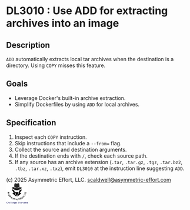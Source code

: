 # DL3010 : Use ADD for extracting archives into an image

## Description
`ADD` automatically extracts local tar archives when the destination is a directory. Using `COPY` misses this feature.

## Goals
- Leverage Docker's built-in archive extraction.
- Simplify Dockerfiles by using `ADD` for local archives.

## Specification
1. Inspect each `COPY` instruction.
2. Skip instructions that include a `--from=` flag.
3. Collect the source and destination arguments.
4. If the destination ends with `/`, check each source path.
5. If any source has an archive extension (`.tar`, `.tar.gz`, `.tgz`, `.tar.bz2`, `.tbz`, `.tar.xz`, `.txz`), emit `DL3010` at the instruction line suggesting `ADD`.

(c) 2025 Asymmetric Effort, LLC. <scaldwell@asymmetric-effort.com>
[<img src="../img/asymmetric-effort.png" alt="Asymmetric Effort logo" width="60" height="60">](https://asymmetric-effort.com/)
